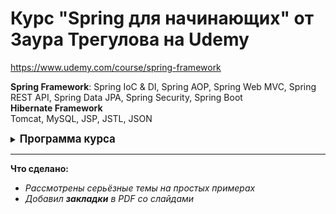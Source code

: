 # Курс "Spring для начинающих" от Заура Трегулова на Udemy

<https://www.udemy.com/course/spring-framework>

**Spring Framework**: Spring IoC & DI, Spring AOP, Spring Web MVC, Spring REST API, Spring Data JPA, Spring Security, Spring Boot  
**Hibernate Framework**  
Tomcat, MySQL, JSP, JSTL, JSON  

<details>
    <summary>
        <strong>
            <big>Программа курса</big>
        </strong>
    </summary>

1. **Рассмотрение IoC и DI**  
    1.1. Знакомство с курсом  
    1.2. Подготовка среды разработки  
    1.3. Inversion of Control. Часть 1  
    1.4. Inversion of Control. Часть 2  
    1.5. Dependency Injection. Знакомство  
    1.6. Dependency Injection с помощью конструктора  
    1.7. Dependency Injection с помощью сеттера  
    1.8. Внедрение строк и других значений  
    1.9. Внедрение строк и других значений из properties файла  
    1.10. Краткий повтор IoC и DI  
    1.11. Bean scope  
    1.12. Методы init и destroy  
    1.13. Конфигурация с помощью аннотаций  
    1.14. Аннотация @Autowired для конструктора  
    1.15. Аннотация @Autowired для сеттера  
    1.16. Аннотация @Autowired для поля  
    1.17. Аннотация @Qualifier  
    1.18. Аннотация @Value  
    1.19. Аннотации @Scope, @PostConstruct и @PreDestroy  
    1.20. Конфигурация с помощью Java code. Способ 1  
    1.21. Конфигурация с помощью Java code. Способ 2  
    1.22. Аннотация @PropertySource  

2. **Аспектно Ориентированное Программирование (AOP)**  
    2.1. Аспектно Ориентированное Программирование. Знакомство  
    2.2. Advice тип @Before  
    2.3. Выражение Pointcut. Часть 1  
    2.4. Выражение Pointcut. Часть 2  
    2.5. Объявление Pointcut  
    2.6. Комбинирование Pointcut  
    2.7. Порядок выполнения Aspect-ов  
    2.8. Join Point  
    2.9. Advice тип @AfterReturning  
    2.10. Advice тип @AfterThrowing  
    2.11. Advice тип @After  
    2.12. Advice тип @Around. Знакомство  
    2.13. Advice тип @Around. Работа с исключениями  

3. **Основы Hibernate**  
    3.1. Hibernate. Знакомство  
    3.2. Установка MySQL  
    3.3. Подключение Java приложения к БД  
    3.4. Создание связи между классом и таблицей  
    3.5. Сохранение Java объектов в БД  
    3.6. Генерация значений для столбца Primary Key  
    3.7. Получение Java объектов из БД  
    3.8. Изменение Java объектов в БД  
    3.9. Удаление Java объектов из БД  
    3.10. Разнообразие отношений между таблицами  
    3.11. Отношение Один-к-Одному (Uni-directional). Часть 1  
    3.12. Отношение Один-к-Одному (Uni-directional). Часть 2  
    3.13. Отношение Один-к-Одному (Bi-directional)  
    3.14. Отношение Один-ко-Многим (Bi-directional)  
    3.15. Отношение Один-ко-Многим (Uni-directional)  
    3.16. Типы загрузок данных eager и lazy  
    3.17. Отношение Многие-ко-Многим. Часть 1  
    3.18. Отношение Многие-ко-Многим. Часть 2  

4. **Spring MVC**  
    4.1. Знакомство со Spring MVC  
    4.2. Конфигурация приложения Spring MVC (IntelliJ IDEA + NetBeans)  
    4.3. Первое Spring MVC приложение  
    4.4. Использование данных во View  
    4.5. Компонент Model  
    4.6. Аннотация @RequestParam  
    4.7. Аннотация @RequestMapping для Controller класса  
    4.8. Spring MVC форма input  
    4.9. Spring MVC форма select  
    4.10. Spring MVC форма radiobutton  
    4.11. Spring MVC форма checkbox  
    4.12. Валидация данных @Size, @NotEmpty, @NotBlank  
    4.13. Валидация данных @Min, @Max, @Pattern  
    4.14. Валидация данных создание собственной аннотации  

5. **Spring MVC + Hibernate + AOP**  
    5.1. Конфигурация приложения Spring MVC + Hibernate  
    5.2. Отображение списка всех работников  
    5.3. Аннотация @Service  
    5.4. Добавление нового работника  
    5.5. Изменение существующего работника  
    5.6. Удаление работника  
    5.7. Добавление в проект функционала AOP  

6. **Spring REST**  
    6.1. Знакомство с REST API  
    6.2. Знакомство с JSON  
    6.3. HTTP методы GET и POST  
    6.4. Стандарты REST API  
    6.5. Конфигурация приложения  
    6.6. Получение списка всех работников  
    6.7. Получение одного работника по ID  
    6.8. Обработка исключений  
    6.9. Глобальная обработка исключений  
    6.10. Добавление нового работника  
    6.11. Изменение существующего работника  
    6.12. Удаление работника  
    6.13. Написание REST Client  

7. **Spring Security**  
    7.1. Знакомство со Spring Security  
    7.2. Конфигурация приложения  
    7.3. Процедура аутентификации  
    7.4. Процедура авторизации  
    7.5. Хранение пароля в БД в не шифрованном формате  
    7.6. Хранение пароля в БД в зашифрованном формате  

8. **Spring Boot**  
    8.1. Знакомство со Spring Boot  
    8.2. Создание Spring Boot приложения  
    8.3. Создание REST API. Часть 1  
    8.4. Создание REST API. Часть 2  
    8.5. Использование JPA в REST API проекте  
    8.6. Интерфейс JpaRepository  
    8.7. Spring Data REST  
    8.8. Знакомство со Spring Boot Actuator  

</details>

----------------------------------------------------

**Что сделано:**

- *Рассмотрены серьёзные темы на простых примерах*
- *Добавил **закладки** в PDF со слайдами*
